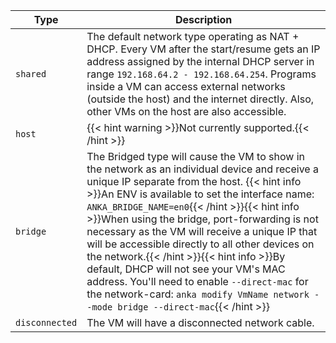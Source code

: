 

| Type | Description |
| --- | --- |
| `shared` | The default network type operating as NAT + DHCP. Every VM after the start/resume gets an IP address assigned by the internal DHCP server in range `192.168.64.2 - 192.168.64.254`. Programs inside a VM can access external networks (outside the host) and the internet directly. Also, other VMs on the host are also accessible. |
| `host` | {{< hint warning >}}Not currently supported.{{< /hint >}} |
| `bridge` | The Bridged type will cause the VM to show in the network as an individual device and receive a unique IP separate from the host. {{< hint info >}}An ENV is available to set the interface name: `ANKA_BRIDGE_NAME=en0`{{< /hint >}}{{< hint info >}}When using the bridge, port-forwarding is not necessary as the VM will receive a unique IP that will be accessible directly to all other devices on the network.{{< /hint >}}{{< hint info >}}By default, DHCP will not see your VM's MAC address. You'll need to enable `--direct-mac` for the network-card: `anka modify VmName network --mode bridge --direct-mac`{{< /hint >}} |
| `disconnected` | The VM will have a disconnected network cable. |